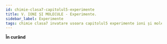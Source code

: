 ```yaml
---
id: chimie-clasa7-capitolul5-experimente
title: V. IONI ȘI MOLECULE - Experimente.
sidebar_label: Experimente
tags: chimie clasa7 invatare usoara capitolul5 experimente ioni și molecule
---
```


**În curând**